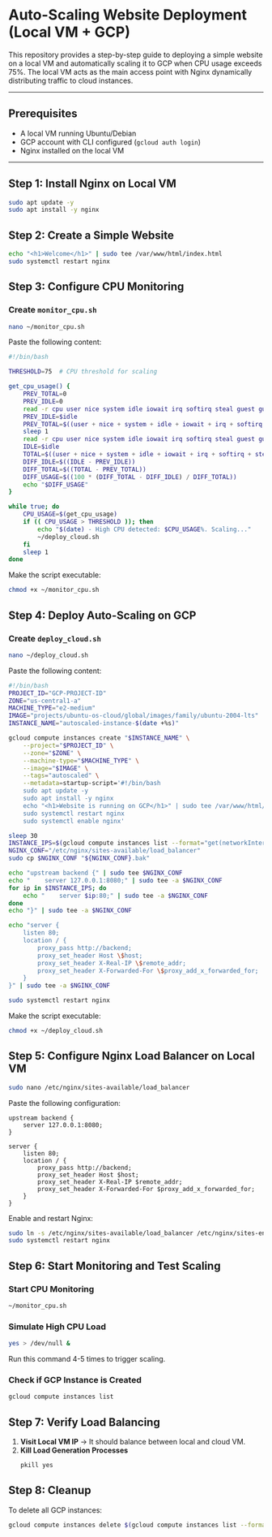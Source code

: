 # **Auto-Scaling Website Deployment (Local VM + GCP)**

This repository provides a step-by-step guide to deploying a simple website on a local VM and automatically scaling it to GCP when CPU usage exceeds 75%. The local VM acts as the main access point with Nginx dynamically distributing traffic to cloud instances.

---
## **Prerequisites**
- A local VM running Ubuntu/Debian
- GCP account with CLI configured (`gcloud auth login`)
- Nginx installed on the local VM

---
## **Step 1: Install Nginx on Local VM**
```bash
sudo apt update -y
sudo apt install -y nginx
```

## **Step 2: Create a Simple Website**
```bash
echo "<h1>Welcome</h1>" | sudo tee /var/www/html/index.html
sudo systemctl restart nginx
```

## **Step 3: Configure CPU Monitoring**
### **Create `monitor_cpu.sh`**
```bash
nano ~/monitor_cpu.sh
```
Paste the following content:
```bash
#!/bin/bash

THRESHOLD=75  # CPU threshold for scaling

get_cpu_usage() {
    PREV_TOTAL=0
    PREV_IDLE=0
    read -r cpu user nice system idle iowait irq softirq steal guest guest_nice < /proc/stat
    PREV_IDLE=$idle
    PREV_TOTAL=$((user + nice + system + idle + iowait + irq + softirq + steal))
    sleep 1
    read -r cpu user nice system idle iowait irq softirq steal guest guest_nice < /proc/stat
    IDLE=$idle
    TOTAL=$((user + nice + system + idle + iowait + irq + softirq + steal))
    DIFF_IDLE=$((IDLE - PREV_IDLE))
    DIFF_TOTAL=$((TOTAL - PREV_TOTAL))
    DIFF_USAGE=$((100 * (DIFF_TOTAL - DIFF_IDLE) / DIFF_TOTAL))
    echo "$DIFF_USAGE"
}

while true; do
    CPU_USAGE=$(get_cpu_usage)
    if (( CPU_USAGE > THRESHOLD )); then
        echo "$(date) - High CPU detected: $CPU_USAGE%. Scaling..."
        ~/deploy_cloud.sh
    fi
    sleep 1
done
```
Make the script executable:
```bash
chmod +x ~/monitor_cpu.sh
```

## **Step 4: Deploy Auto-Scaling on GCP**
### **Create `deploy_cloud.sh`**
```bash
nano ~/deploy_cloud.sh
```
Paste the following content:
```bash
#!/bin/bash
PROJECT_ID="GCP-PROJECT-ID"
ZONE="us-central1-a"
MACHINE_TYPE="e2-medium"
IMAGE="projects/ubuntu-os-cloud/global/images/family/ubuntu-2004-lts"
INSTANCE_NAME="autoscaled-instance-$(date +%s)"

gcloud compute instances create "$INSTANCE_NAME" \
    --project="$PROJECT_ID" \
    --zone="$ZONE" \
    --machine-type="$MACHINE_TYPE" \
    --image="$IMAGE" \
    --tags="autoscaled" \
    --metadata=startup-script='#!/bin/bash
    sudo apt update -y
    sudo apt install -y nginx
    echo "<h1>Website is running on GCP</h1>" | sudo tee /var/www/html/index.html
    sudo systemctl restart nginx
    sudo systemctl enable nginx'

sleep 30
INSTANCE_IPS=$(gcloud compute instances list --format="get(networkInterfaces[0].accessConfigs[0].natIP)" --filter="status=RUNNING")
NGINX_CONF="/etc/nginx/sites-available/load_balancer"
sudo cp $NGINX_CONF "${NGINX_CONF}.bak"

echo "upstream backend {" | sudo tee $NGINX_CONF
echo "    server 127.0.0.1:8080;" | sudo tee -a $NGINX_CONF
for ip in $INSTANCE_IPS; do
    echo "    server $ip:80;" | sudo tee -a $NGINX_CONF
done
echo "}" | sudo tee -a $NGINX_CONF

echo "server {
    listen 80;
    location / {
        proxy_pass http://backend;
        proxy_set_header Host \$host;
        proxy_set_header X-Real-IP \$remote_addr;
        proxy_set_header X-Forwarded-For \$proxy_add_x_forwarded_for;
    }
}" | sudo tee -a $NGINX_CONF

sudo systemctl restart nginx
```
Make the script executable:
```bash
chmod +x ~/deploy_cloud.sh
```

## **Step 5: Configure Nginx Load Balancer on Local VM**
```bash
sudo nano /etc/nginx/sites-available/load_balancer
```
Paste the following configuration:
```nginx
upstream backend {
    server 127.0.0.1:8080;
}

server {
    listen 80;
    location / {
        proxy_pass http://backend;
        proxy_set_header Host $host;
        proxy_set_header X-Real-IP $remote_addr;
        proxy_set_header X-Forwarded-For $proxy_add_x_forwarded_for;
    }
}
```
Enable and restart Nginx:
```bash
sudo ln -s /etc/nginx/sites-available/load_balancer /etc/nginx/sites-enabled/
sudo systemctl restart nginx
```

## **Step 6: Start Monitoring and Test Scaling**
### **Start CPU Monitoring**
```bash
~/monitor_cpu.sh
```
### **Simulate High CPU Load**
```bash
yes > /dev/null &
```
Run this command 4-5 times to trigger scaling.

### **Check if GCP Instance is Created**
```bash
gcloud compute instances list
```

## **Step 7: Verify Load Balancing**
1. **Visit Local VM IP** → It should balance between local and cloud VM.
2. **Kill Load Generation Processes**
   ```bash
   pkill yes
   ```

## **Step 8: Cleanup**
To delete all GCP instances:
```bash
gcloud compute instances delete $(gcloud compute instances list --format="get(name)") --quiet
```
